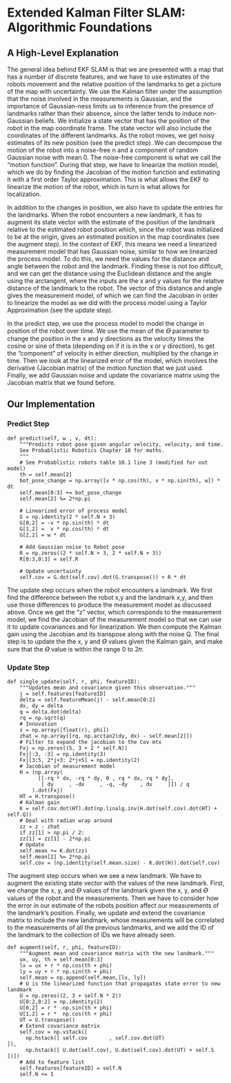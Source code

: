 # Extended Kalman Filter SLAM: Algorithmic Foundations 

## A High-Level Explanation

The general idea behind EKF SLAM is that we are presented with a map that has a number of discrete features, and we have to use estimates of the robots movement and the relative position of the landmarks to get a picture of the map with uncertainty. We use the Kalman filter under the assumption that the noise involved in the measurements is Gaussian, and the importance of Gaussian-ness limits us to inference from the presence of landmarks rather than their absence, since the latter tends to induce non-Gaussian beliefs. We initialize a state vector that has the position of the robot in the map coordinate frame. The state vector will also include the coordinates of the different landmarks. As the robot moves, we get noisy estimates of its new position (see the predict step). We can decompose the motion of the robot into a noise-free n and a component of random Gaussian noise with mean 0. The noise-free component is what we call the “motion function”. During that step, we have to linearize the motion model, which we do by finding the Jacobian of the  motion function and estimating it with a first order Taylor approximation. This is what allows the EKF to linearize the motion of the robot, which in turn is what allows for localization.

In addition to the changes in position, we also have to update the entries for the landmarks. When the robot encounters a new landmark, it has to augment its state vector with the estimate of the position of the landmark relative to the estimated robot position which, since the robot was initialized to be at the origin, gives an estimated position in the map coordinates (see the augment step). In the context of EKF, this means we need a linearized measurement model that has Gaussian noise, similar to how we linearized the process model. To do this, we need the values for the distance and angle between the robot and the landmark. Finding these is not too difficult, and we can get the distance using the Euclidean distance and the angle using the arctangent, where the inputs are the x and y values for the relative distance of the landmark to the robot.  The vector of this distance and angle gives the measurement model, of which we can find the Jacobian in order to linearize the model as we did with the process model using a Taylor Approximation (see the update step).

In the predict step, we use the process model to model the change in position of the robot over time. We use the mean of the 𝛳 parameter to change the position in the x and y directions as the velocity times the cosine or sine of theta (depending on if it is in the x or y direction), to get the “component” of velocity in either direction, multiplied by the change in time. Then we look at the linearized error of the model, which involves the derivative (Jacobian matrix) of the motion function that we just used. Finally, we add Gaussian noise and update the covariance matrix using the Jacobian matrix that we found before. 

## Our Implementation

### Predict Step

    def predict(self, w , v, dt):
        """Predicts robot pose given angular velocity, velocity, and time.
        See Probablistic Robotics Chapter 10 for maths.
        """
        # See Probablistic robots table 10.1 line 3 (modified for out model)
        th = self.mean[2]
        bot_pose_change = np.array([v * np.cos(th), v * np.sin(th), w]) * dt
        self.mean[0:3] += bot_pose_change
        self.mean[2] %= 2*np.pi

        # Linearized error of process model
        G = np.identity(2 * self.N + 3)
        G[0,2] = -v * np.sin(th) * dt
        G[1,2] =  v * np.cos(th) * dt
        G[2,2] = w * dt

        # Add Gaussian noise to Robot pose
        R = np.zeros((2 * self.N + 3, 2 * self.N + 3))
        R[0:3,0:3] = self.R

        # Update uncertainty
        self.cov = G.dot(self.cov).dot(G.transpose()) + R * dt


The update step occurs when the robot encounters a landmark. We first find the difference between the robot x,y and the landmark x,y, and then use those differences to produce the measurement model as discussed above. Once we get the “z” vector, which corresponds to the measurement model, we find the Jacobian of the measurement model so that we can use it to update covariances and for linearization. We then compute the Kalman gain using the Jacobian and its transpose along with the noise Q. The final step is to update the the x, y and 𝛳 values given the Kalman gain, and make sure that the 𝛳 value is within the range 0 to 2𝜋.

### Update Step

    def single_update(self, r, phi, featureID):
        """Updates mean and covariance given this observation."""
        j = self.features[featureID]
        delta = self.featureMean(j) - self.mean[0:2]
        dx, dy = delta
        q = delta.dot(delta)
        rq = np.sqrt(q)
        # Innovation
        z = np.array([float(r), phi])
        zhat = np.array([rq, np.arctan2(dy, dx) - self.mean[2]])
        # Filter to expand the jacobian to the Cov mtx
        Fxj = np.zeros((5, 3 + 2 * self.N))
        Fxj[:3, :3] = np.identity(3)
        Fxj[3:5, 2*j+3: 2*j+5] = np.identity(2)
        # Jacobian of measurement model
        H = (np.array(
              [[-rq * dx, -rq * dy, 0 , rq * dx, rq * dy],
               [ dy     , -dx     , -q, -dy    , dx     ]]) / q
            ).dot(Fxj)
        HT = H.transpose()
        # Kalman gain
        K = self.cov.dot(HT).dot(np.linalg.inv(H.dot(self.cov).dot(HT) + self.Q))
        # Deal with radian wrap around
        zz = z - zhat
        if zz[1] > np.pi / 2: 
        zz[1] = zz[1] - 2*np.pi
        # Update
        self.mean += K.dot(zz)
        self.mean[2] %= 2*np.pi
        self.cov = (np.identity(self.mean.size) - K.dot(H)).dot(self.cov)

The augment step occurs when we see a new landmark. We have to augment the existing state vector with the values of the new landmark. First, we change the x, y, and 𝛳 values of the landmark given the x, y, and 𝛳 values of the robot and the measurements. Then we have to consider how the error in our estimate of the robots position affect our measurements of the landmark’s position. Finally, we update and extend the covariance matrix to include the new landmark, whose measurements will be correlated to the measurements of all the previous landmarks, and we add the ID of the landmark to the collection of IDs we have already seen.

    def augment(self, r, phi, featureID):
        """Augment mean and covariance matrix with the new landmark."""
        ux, uy, th = self.mean[0:3]
        lx = ux + r * np.cos(th + phi)
        ly = uy + r * np.sin(th + phi)
        self.mean = np.append(self.mean,[lx, ly])
        # U is the linearized function that propagates state error to new landmark
        U = np.zeros((2, 3 + self.N * 2))
        U[0:2,0:2] = np.identity(2)
        U[0,2] = r * -np.sin(th + phi)
        U[1,2] = r *  np.cos(th + phi)
        UT = U.transpose()
        # Extend covariance matrix
        self.cov = np.vstack([
          np.hstack([ self.cov       , self.cov.dot(UT)                 ]),
          np.hstack([ U.dot(self.cov), U.dot(self.cov).dot(UT) + self.S ])])
        # Add to feature list
        self.features[featureID] = self.N
        self.N += 1